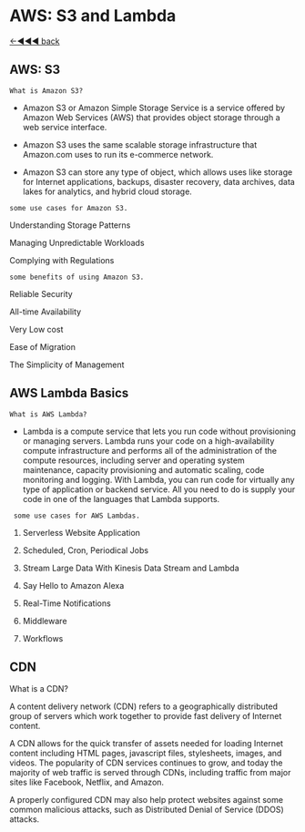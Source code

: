 # AWS: S3 and Lambda
[←◄◀◀ back](./README.md)
## AWS: S3


`What is Amazon S3?`

- Amazon S3 or Amazon Simple Storage Service is a service offered by Amazon Web Services (AWS) that provides object storage through a web service interface.



- Amazon S3 uses the same scalable storage infrastructure that Amazon.com uses to run its e-commerce network.

- Amazon S3 can store any type of object, which allows uses like storage for Internet applications, backups, disaster recovery, data archives, data lakes for analytics, and hybrid cloud storage.


 `some use cases for Amazon S3.`

 Understanding Storage Patterns

 Managing Unpredictable Workloads

 Complying with Regulations

`some benefits of using Amazon S3.`

Reliable Security

All-time Availability

Very Low cost

Ease of Migration

The Simplicity of Management


## AWS Lambda Basics

`What is AWS Lambda?`

- Lambda is a compute service that lets you run code without provisioning or managing servers. Lambda runs your code on a high-availability compute infrastructure and performs all of the administration of the compute resources, including server and operating system maintenance, capacity provisioning and automatic scaling, code monitoring and logging. With Lambda, you can run code for virtually any type of application or backend service. All you need to do is supply your code in one of the languages that Lambda supports.

` some use cases for AWS Lambdas.`

1. Serverless Website Application

2. Scheduled, Cron, Periodical Jobs

3. Stream Large Data With Kinesis Data Stream and Lambda

4. Say Hello to Amazon Alexa

5. Real-Time Notifications

6. Middleware

7. Workflows



## CDN

What is a CDN?

A content delivery network (CDN) refers to a geographically distributed group of servers which work together to provide fast delivery of Internet content.

A CDN allows for the quick transfer of assets needed for loading Internet content including HTML pages, javascript files, stylesheets, images, and videos. The popularity of CDN services continues to grow, and today the majority of web traffic is served through CDNs, including traffic from major sites like Facebook, Netflix, and Amazon.

A properly configured CDN may also help protect websites against some common malicious attacks, such as Distributed Denial of Service (DDOS) attacks.
